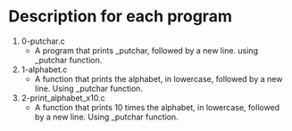 # Description for each program

1. 0-putchar.c
   * A program that prints _putchar, followed by a new line. using _putchar function.
2. 1-alphabet.c
   * A function that prints the alphabet, in lowercase, followed by a new line. Using _putchar function.
3. 2-print_alphabet_x10.c
   * A function that prints 10 times the alphabet, in lowercase, followed by a new line. Using _putchar function.
